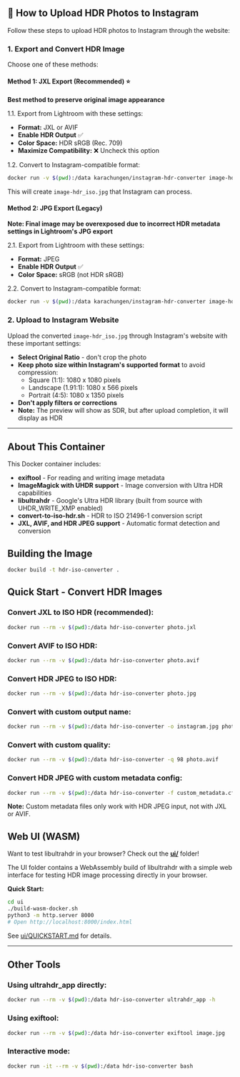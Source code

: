 ## 📸 How to Upload HDR Photos to Instagram

Follow these steps to upload HDR photos to Instagram through the website:

### 1. Export and Convert HDR Image

Choose one of these methods:

#### Method 1: JXL Export (Recommended) ⭐
**Best method to preserve original image appearance**

1.1. Export from Lightroom with these settings:
- **Format:** JXL or AVIF
- **Enable HDR Output** ✅
- **Color Space:** HDR sRGB (Rec. 709)
- **Maximize Compatibility:** ❌ Uncheck this option

1.2. Convert to Instagram-compatible format:
```bash
docker run -v $(pwd):/data karachungen/instagram-hdr-converter image-hdr.jxl
```

This will create `image-hdr_iso.jpg` that Instagram can process.

#### Method 2: JPG Export (Legacy)
**Note: Final image may be overexposed due to incorrect HDR metadata settings in Lightroom's JPG export**

2.1. Export from Lightroom with these settings:
- **Format:** JPEG
- **Enable HDR Output** ✅
- **Color Space:** sRGB (not HDR sRGB)

2.2. Convert to Instagram-compatible format:
```bash
docker run -v $(pwd):/data karachungen/instagram-hdr-converter image-hdr.jpg
```

### 2. Upload to Instagram Website
Upload the converted `image-hdr_iso.jpg` through Instagram's website with these important settings:
- **Select Original Ratio** - don't crop the photo
- **Keep photo size within Instagram's supported format** to avoid compression:
  - Square (1:1): 1080 x 1080 pixels
  - Landscape (1.91:1): 1080 x 566 pixels  
  - Portrait (4:5): 1080 x 1350 pixels 
- **Don't apply filters or corrections**
- **Note:** The preview will show as SDR, but after upload completion, it will display as HDR

---

## About This Container

This Docker container includes:
- **exiftool** - For reading and writing image metadata
- **ImageMagick with UHDR support** - Image conversion with Ultra HDR capabilities
- **libultrahdr** - Google's Ultra HDR library (built from source with UHDR_WRITE_XMP enabled)
- **convert-to-iso-hdr.sh** - HDR to ISO 21496-1 conversion script
- **JXL, AVIF, and HDR JPEG support** - Automatic format detection and conversion


## Building the Image

```bash
docker build -t hdr-iso-converter .
```

## Quick Start - Convert HDR Images

### Convert JXL to ISO HDR (recommended):
```bash
docker run --rm -v $(pwd):/data hdr-iso-converter photo.jxl
```

### Convert AVIF to ISO HDR:
```bash
docker run --rm -v $(pwd):/data hdr-iso-converter photo.avif
```

### Convert HDR JPEG to ISO HDR:
```bash
docker run --rm -v $(pwd):/data hdr-iso-converter photo.jpg
```

### Convert with custom output name:
```bash
docker run --rm -v $(pwd):/data hdr-iso-converter -o instagram.jpg photo.jxl
```

### Convert with custom quality:
```bash
docker run --rm -v $(pwd):/data hdr-iso-converter -q 98 photo.avif
```

### Convert HDR JPEG with custom metadata config:
```bash
docker run --rm -v $(pwd):/data hdr-iso-converter -f custom_metadata.cfg photo.jpg
```

**Note:** Custom metadata files only work with HDR JPEG input, not with JXL or AVIF.

## Web UI (WASM)

Want to test libultrahdr in your browser? Check out the **[ui/](ui/)** folder!

The UI folder contains a WebAssembly build of libultrahdr with a simple web interface for testing HDR image processing directly in your browser.

**Quick Start:**
```bash
cd ui
./build-wasm-docker.sh
python3 -m http.server 8000
# Open http://localhost:8000/index.html
```

See [ui/QUICKSTART.md](ui/QUICKSTART.md) for details.

---

## Other Tools


### Using ultrahdr_app directly:
```bash
docker run --rm -v $(pwd):/data hdr-iso-converter ultrahdr_app -h
```

### Using exiftool:
```bash
docker run --rm -v $(pwd):/data hdr-iso-converter exiftool image.jpg
```

### Interactive mode:
```bash
docker run -it --rm -v $(pwd):/data hdr-iso-converter bash
```

